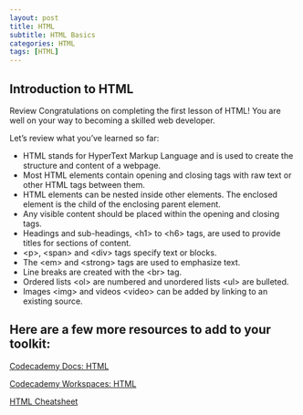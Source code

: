 ```yaml
---
layout: post
title: HTML
subtitle: HTML Basics
categories: HTML
tags: [HTML]
---
```


## Introduction to HTML

Review
Congratulations on completing the first lesson of HTML! You are well on your way to becoming a skilled web developer.

Let’s review what you’ve learned so far:

* HTML stands for HyperText Markup Language and is used to create the structure and content of a webpage.
* Most HTML elements contain opening and closing tags with raw text or other HTML tags between them.
* HTML elements can be nested inside other elements. The enclosed element is the child of the enclosing parent element.
* Any visible content should be placed within the opening and closing <body> tags.
* Headings and sub-headings, \<h1> to \<h6> tags, are used to provide titles for sections of content.
* \<p>, \<span> and \<div> tags specify text or blocks.
* The \<em> and \<strong> tags are used to emphasize text.
* Line breaks are created with the \<br> tag.
* Ordered lists \<ol> are numbered and unordered lists \<ul> are bulleted.
* Images \<img> and videos \<video> can be added by linking to an existing source.
 
## Here are a few more resources to add to your toolkit:

[Codecademy Docs: HTML](https://www.codecademy.com/resources/docs/html)
  
[Codecademy Workspaces: HTML](https://www.codecademy.com/workspaces/new)
  
[HTML Cheatsheet](https://www.codecademy.com/learn/paths/fscj-22-web-development-foundations/tracks/fscj-22-fundamentals-of-html/modules/wdcp-22-learn-html-elements-bb06b814-30b2-4873-9450-18c0a1fa7124/cheatsheet)
